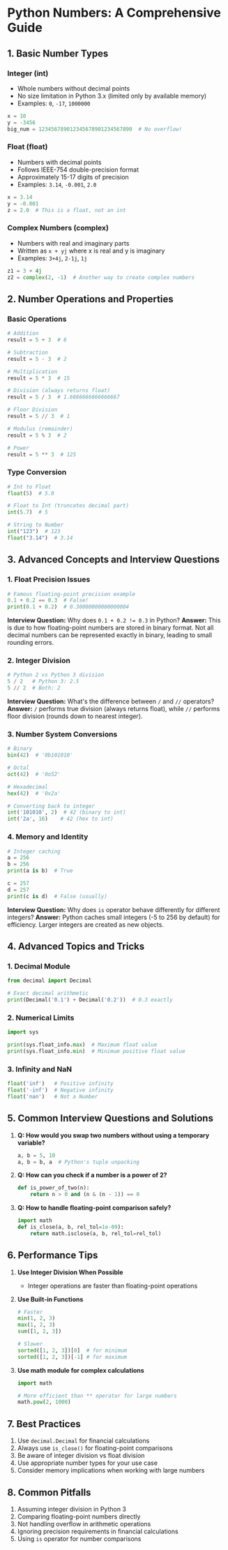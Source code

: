 # Python Numbers: A Comprehensive Guide

## 1. Basic Number Types

### Integer (int)

- Whole numbers without decimal points
- No size limitation in Python 3.x (limited only by available memory)
- Examples: `0`, `-17`, `1000000`

```python
x = 10
y = -3456
big_num = 123456789012345678901234567890  # No overflow!
```

### Float (float)

- Numbers with decimal points
- Follows IEEE-754 double-precision format
- Approximately 15-17 digits of precision
- Examples: `3.14`, `-0.001`, `2.0`

```python
x = 3.14
y = -0.001
z = 2.0  # This is a float, not an int
```

### Complex Numbers (complex)

- Numbers with real and imaginary parts
- Written as `x + yj` where x is real and y is imaginary
- Examples: `3+4j`, `2-1j`, `1j`

```python
z1 = 3 + 4j
z2 = complex(2, -1)  # Another way to create complex numbers
```

## 2. Number Operations and Properties

### Basic Operations

```python
# Addition
result = 5 + 3  # 8

# Subtraction
result = 5 - 3  # 2

# Multiplication
result = 5 * 3  # 15

# Division (always returns float)
result = 5 / 3  # 1.6666666666666667

# Floor Division
result = 5 // 3  # 1

# Modulus (remainder)
result = 5 % 3  # 2

# Power
result = 5 ** 3  # 125
```

### Type Conversion

```python
# Int to Float
float(5)  # 5.0

# Float to Int (truncates decimal part)
int(5.7)  # 5

# String to Number
int("123")  # 123
float("3.14")  # 3.14
```

## 3. Advanced Concepts and Interview Questions

### 1. Float Precision Issues

```python
# Famous floating-point precision example
0.1 + 0.2 == 0.3  # False!
print(0.1 + 0.2)  # 0.30000000000000004
```

**Interview Question:** Why does `0.1 + 0.2 != 0.3` in Python?
**Answer:** This is due to how floating-point numbers are stored in binary format. Not all decimal numbers can be represented exactly in binary, leading to small rounding errors.

### 2. Integer Division

```python
# Python 2 vs Python 3 division
5 / 2   # Python 3: 2.5
5 // 2  # Both: 2
```

**Interview Question:** What's the difference between `/` and `//` operators?
**Answer:** `/` performs true division (always returns float), while `//` performs floor division (rounds down to nearest integer).

### 3. Number System Conversions

```python
# Binary
bin(42)  # '0b101010'

# Octal
oct(42)  # '0o52'

# Hexadecimal
hex(42)  # '0x2a'

# Converting back to integer
int('101010', 2)  # 42 (binary to int)
int('2a', 16)    # 42 (hex to int)
```

### 4. Memory and Identity

```python
# Integer caching
a = 256
b = 256
print(a is b)  # True

c = 257
d = 257
print(c is d)  # False (usually)
```

**Interview Question:** Why does `is` operator behave differently for different integers?
**Answer:** Python caches small integers (-5 to 256 by default) for efficiency. Larger integers are created as new objects.

## 4. Advanced Topics and Tricks

### 1. Decimal Module

```python
from decimal import Decimal

# Exact decimal arithmetic
print(Decimal('0.1') + Decimal('0.2'))  # 0.3 exactly
```

### 2. Numerical Limits

```python
import sys

print(sys.float_info.max)  # Maximum float value
print(sys.float_info.min)  # Minimum positive float value
```

### 3. Infinity and NaN

```python
float('inf')   # Positive infinity
float('-inf')  # Negative infinity
float('nan')   # Not a Number
```

## 5. Common Interview Questions and Solutions

1. **Q: How would you swap two numbers without using a temporary variable?**

   ```python
   a, b = 5, 10
   a, b = b, a  # Python's tuple unpacking
   ```

2. **Q: How can you check if a number is a power of 2?**

   ```python
   def is_power_of_two(n):
       return n > 0 and (n & (n - 1)) == 0
   ```

3. **Q: How to handle floating-point comparison safely?**

   ```python
   import math
   def is_close(a, b, rel_tol=1e-09):
       return math.isclose(a, b, rel_tol=rel_tol)
   ```

## 6. Performance Tips

1. **Use Integer Division When Possible**

   - Integer operations are faster than floating-point operations

2. **Use Built-in Functions**

   ```python
   # Faster
   min(1, 2, 3)
   max(1, 2, 3)
   sum([1, 2, 3])

   # Slower
   sorted([1, 2, 3])[0]  # for minimum
   sorted([1, 2, 3])[-1] # for maximum
   ```

3. **Use math module for complex calculations**

   ```python
   import math

   # More efficient than ** operator for large numbers
   math.pow(2, 1000)
   ```

## 7. Best Practices

1. Use `decimal.Decimal` for financial calculations
2. Always use `is_close()` for floating-point comparisons
3. Be aware of integer division vs float division
4. Use appropriate number types for your use case
5. Consider memory implications when working with large numbers

## 8. Common Pitfalls

1. Assuming integer division in Python 3
2. Comparing floating-point numbers directly
3. Not handling overflow in arithmetic operations
4. Ignoring precision requirements in financial calculations
5. Using `is` operator for number comparisons
